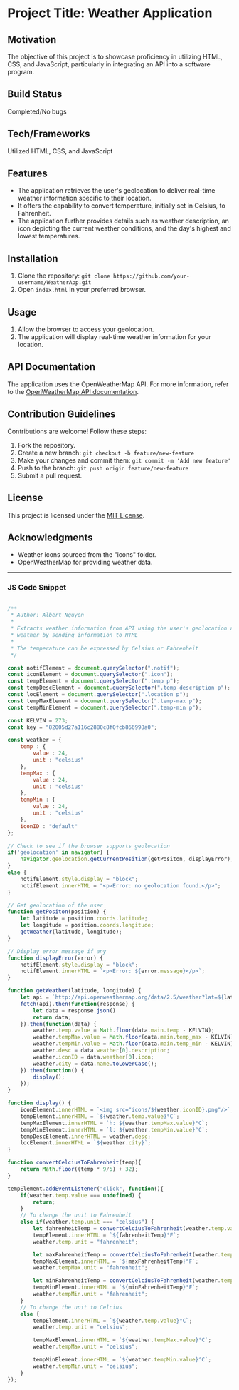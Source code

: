 
# Project Title: Weather Application

## Motivation
The objective of this project is to showcase proficiency in utilizing HTML, CSS, and JavaScript, particularly in integrating an API into a software program.

## Build Status
Completed/No bugs

## Tech/Frameworks
Utilized HTML, CSS, and JavaScript

## Features
- The application retrieves the user's geolocation to deliver real-time weather information specific to their location.
- It offers the capability to convert temperature, initially set in Celsius, to Fahrenheit.
- The application further provides details such as weather description, an icon depicting the current weather conditions, and the day's highest and lowest temperatures.

## Installation
1. Clone the repository: `git clone https://github.com/your-username/WeatherApp.git`
2. Open `index.html` in your preferred browser.

## Usage
1. Allow the browser to access your geolocation.
2. The application will display real-time weather information for your location.

## API Documentation
The application uses the OpenWeatherMap API. For more information, refer to the [OpenWeatherMap API documentation](https://openweathermap.org/api).

## Contribution Guidelines
Contributions are welcome! Follow these steps:
1. Fork the repository.
2. Create a new branch: `git checkout -b feature/new-feature`
3. Make your changes and commit them: `git commit -m 'Add new feature'`
4. Push to the branch: `git push origin feature/new-feature`
5. Submit a pull request.

## License
This project is licensed under the [MIT License](LICENSE).

## Acknowledgments
- Weather icons sourced from the "icons" folder.
- OpenWeatherMap for providing weather data.

---

### JS Code Snippet

```javascript

/**
 * Author: Albert Nguyen 
 * 
 * Extracts weather information from API using the user's geolocation and display the 
 * weather by sending information to HTML
 * 
 * The temperature can be expressed by Celsius or Fahrenheit
 */

const notifElement = document.querySelector(".notif");
const iconElement = document.querySelector(".icon");
const tempElement = document.querySelector(".temp p");
const tempDescElement = document.querySelector(".temp-description p");
const locElement = document.querySelector(".location p");
const tempMaxElement = document.querySelector(".temp-max p");
const tempMinElement = document.querySelector(".temp-min p");

const KELVIN = 273;
const key = "82005d27a116c2880c8f0fcb866998a0";

const weather = {
    temp : {
        value : 24,
        unit : "celsius"
    },
    tempMax : {
        value : 24,
        unit : "celsius"
    },
    tempMin : {
        value : 24,
        unit : "celsius"
    },
    iconID : "default"
};

// Check to see if the browser supports geolocation
if('geolocation' in navigator) {
    navigator.geolocation.getCurrentPosition(getPositon, displayError);
}
else {
    notifElement.style.display = "block";
    notifElement.innerHTML = "<p>Error: no geolocation found.</p>";
}

// Get geolocation of the user
function getPositon(position) {
    let latitude = position.coords.latitude;
    let longitude = position.coords.longitude;
    getWeather(latitude, longitude);
}

// Display error message if any
function displayError(error) {
    notifElement.style.display = "block";
    notifElement.innerHTML = `<p>Error: ${error.message}</p>`;
}

function getWeather(latitude, longitude) {
    let api = `http://api.openweathermap.org/data/2.5/weather?lat=${latitude}&lon=${longitude}&appid=${key}`;
    fetch(api).then(function(response) {
        let data = response.json()
        return data;
    }).then(function(data) {
        weather.temp.value = Math.floor(data.main.temp - KELVIN);
        weather.tempMax.value = Math.floor(data.main.temp_max - KELVIN);
        weather.tempMin.value = Math.floor(data.main.temp_min - KELVIN);
        weather.desc = data.weather[0].description;
        weather.iconID = data.weather[0].icon;
        weather.city = data.name.toLowerCase();
    }).then(function() {
        display();
    });
}

function display() {
    iconElement.innerHTML = `<img src="icons/${weather.iconID}.png"/>`;
    tempElement.innerHTML = `${weather.temp.value}°C`;
    tempMaxElement.innerHTML = `h: ${weather.tempMax.value}°C`;
    tempMinElement.innerHTML = `l: ${weather.tempMin.value}°C`;
    tempDescElement.innerHTML = weather.desc;
    locElement.innerHTML = `${weather.city}`;
}

function convertCelciusToFahrenheit(temp){
    return Math.floor((temp * 9/5) + 32);
}

tempElement.addEventListener("click", function(){
    if(weather.temp.value === undefined) {
        return;
    }
    // To change the unit to Fahrenheit
    else if(weather.temp.unit === "celsius") {
        let fahrenheitTemp = convertCelciusToFahrenheit(weather.temp.value);
        tempElement.innerHTML = `${fahrenheitTemp}°F`;
        weather.temp.unit = "fahrenheit";

        let maxFahrenheitTemp = convertCelciusToFahrenheit(weather.tempMax.value);
        tempMaxElement.innerHTML = `${maxFahrenheitTemp}°F`;
        weather.tempMax.unit = "fahrenheit";

        let minFahrenheitTemp = convertCelciusToFahrenheit(weather.tempMin.value);
        tempMinElement.innerHTML = `${minFahrenheitTemp}°F`;
        weather.tempMin.unit = "fahrenheit";
    }
    // To change the unit to Celcius
    else {
        tempElement.innerHTML = `${weather.temp.value}°C`;
        weather.temp.unit = "celsius";

        tempMaxElement.innerHTML = `${weather.tempMax.value}°C`;
        weather.tempMax.unit = "celsius";

        tempMinElement.innerHTML = `${weather.tempMin.value}°C`;
        weather.tempMin.unit = "celsius";
    }
});




```
